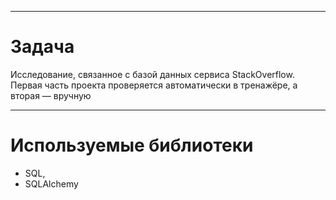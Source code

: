 
----

# Задача

Исследование, связанное с базой данных сервиса StackOverflow.
Первая часть проекта проверяется автоматически в тренажёре, а вторая — вручную


----

# Используемые библиотеки


* SQL,
* SQLAlchemy
